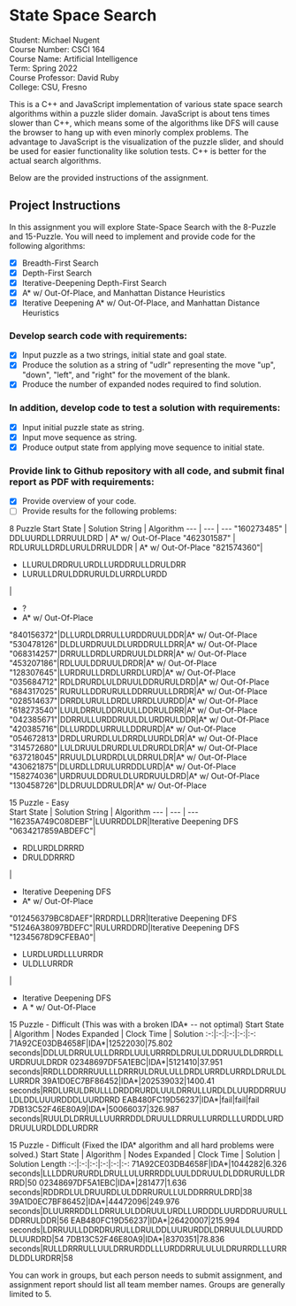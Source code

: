 # State Space Search
Student: Michael Nugent    
Course Number: CSCI 164    
Course Name: Artificial Intelligence    
Term: Spring 2022    
Course Professor: David Ruby    
College: CSU, Fresno    

This is a C++ and JavaScript implementation of various state space search algorithms within a puzzle slider domain.  JavaScript is about tens times slower than C++, which means some of the algorithms like DFS will cause the browser to hang up with even minorly complex problems.  The advantage to JavaScript is the visualization of the puzzle slider, and should be used for easier functionality like solution tests.  C++ is better for the actual search algorithms.

Below are the provided instructions of the assignment.    


## Project Instructions
In this assignment you will explore State-Space Search with the 8-Puzzle and 15-Puzzle.  You will need to implement and provide code for the following algorithms:

- [x] Breadth-First Search    
- [x] Depth-First Search    
- [x] Iterative-Deepening Depth-First Search    
- [x] A* w/ Out-Of-Place, and Manhattan Distance Heuristics    
- [x] Iterative Deepening A* w/ Out-Of-Place, and Manhattan Distance Heuristics    

### Develop search code with requirements:

- [x] Input puzzle as a two strings, initial state and goal state.    
- [x] Produce the solution as a string of "udlr" representing the move "up", "down", "left", and "right" for the movement of the blank.    
- [x] Produce the number of expanded nodes required to find solution.    

### In addition, develop code to test a solution with requirements:

- [x] Input initial puzzle state as string.
- [x] Input move sequence as string.
- [x] Produce output state from applying move sequence to initial state.

### Provide link to Github repository with all code, and submit final report as PDF with requirements:

- [x] Provide overview of your code.
- [ ] Provide results for the following problems:

8 Puzzle
Start State | Solution String | Algorithm
--- | --- | --- 
"160273485" | DDLUURDLLDRRUULDRD | A* w/ Out-Of-Place
"462301587" | RDLURULLDRDLURULDRRULDDR | A* w/ Out-Of-Place
"821574360"| <ul><li>LLURULDRDRULURDLLURDDRULLDRULDRR</li><li>LURULLDRULDDRURULDLURRDLURDD</li></ul> | <ul><li>?</li><li>A* w/ Out-Of-Place</li></ul>
"840156372"|DLLURDLDRRULLURDDRUULDDR|A* w/ Out-Of-Place
"530478126"|DLDLURDRUULDLURDDRULLDRR|A* w/ Out-Of-Place
"068314257"|DRRULLDRDLURDRUULDLDRR|A* w/ Out-Of-Place
"453207186"|RDLUULDDRUULDRDR|A* w/ Out-Of-Place
"128307645"|LURDRULLDRDLURRDLURD|A* w/ Out-Of-Place
"035684712"|RDLDRURDLULDRUULDDRURULDRD|A* w/ Out-Of-Place
"684317025"|RURULLDDRURULLDDRRUULLDRDR|A* w/ Out-Of-Place
"028514637"|DRRDLURULLDRDLURRDLUURDD|A* w/ Out-Of-Place
"618273540"|LUULDRRULDDRUULLDDRULDRR|A* w/ Out-Of-Place
"042385671"|DDRRULLURDDRUULDLURDRULDDR|A* w/ Out-Of-Place
"420385716"|DLLURDDLURRULLDDRURD|A* w/ Out-Of-Place
"054672813"|DRDLURURDLULDRRDLUURDLDR|A* w/ Out-Of-Place
"314572680"|LULDRUULDRURDLULDRURDLDR|A* w/ Out-Of-Place
"637218045"|RRUULDLURDRDLULDRRULDR|A* w/ Out-Of-Place
"430621875"|DLURDLLDRULURRDDLURD|A* w/ Out-Of-Place
"158274036"|URDRUULDDRULDLURDRUULDRD|A* w/ Out-Of-Place
"130458726"|DLDRUULDDRULDR|A* w/ Out-Of-Place

15 Puzzle - Easy   
Start State | Solution String | Algorithm
--- | --- | ---
"16235A749C08DEBF"|LUURRDDLDR|Iterative Deepening DFS
"0634217859ABDEFC"|<ul><li>RDLURDLDRRRD</li><li>DRULDDRRRD</li></ul>|<ul><li>Iterative Deepening DFS</li><li>A* w/ Out-Of-Place</li></ul>
"012456379BC8DAEF"|RRDRDLLDRR|Iterative Deepening DFS
"51246A38097BDEFC"|RULURRDDRD|Iterative Deepening DFS
"12345678D9CFEBA0"|<ul><li>LURDLURDLLLURRDR</li><li>ULDLLURRDR</li></ul>|<ul><li>Iterative Deepening DFS</li><li>A * w/ Out-Of-Place</li></ul>

15 Puzzle - Difficult (This was with a broken IDA* -- not optimal)
Start State | Algorithm | Nodes Expanded | Clock Time | Solution
:-:|:-:|:-:|:-:|:-:
71A92CE03DB4658F|IDA*|12522030|75.802 seconds|DDLULDRRULULLDRRDLUULURRRDLDRULULDDRUULDLDRRDLLURDRUULDRDR
02348697DF5A1EBC|IDA*|5121410|37.951 seconds|RRDLLDDRRRUULLLDRRRULDRULULLDRDLURRDLURRDLDRULDLLURRDR
39A1D0EC7BF86452|IDA*|202539032|1400.41 seconds|RRDLURULDRULLLDRDDRURDLUULDRRULLURDLDLUURDDRRUULDLDDLUUURDDDLUURDRRD
EAB480FC19D56237|IDA*|fail|fail|fail
7DB13C52F46E80A9|IDA*|50066037|326.987 seconds|RUULDLDRRULLUURRRDDLDRUULLDRRULLURRDLLLURDDLURDDRUULURDLDDLURDRR

15 Puzzle - Difficult (Fixed the IDA* algorithm and all hard problems were solved.)
Start State | Algorithm | Nodes Expanded | Clock Time | Solution | Solution Length
:-:|:-:|:-:|:-:|:-:|:-:
71A92CE03DB4658F|IDA*|1044282|6.326 seconds|LLLDDRURURDLDRULLULURRRDDLUULDDRUULDLDDRURULLDRRRD|50
02348697DF5A1EBC|IDA*|281477|1.636 seconds|RDDRDLULDRUURDLULDDRRURULLULDDRRRULDRD|38
39A1D0EC7BF86452|IDA*|44472096|249.976 seconds|DLUURRRDDLLDRRULULDDRUULURDLLURDDDLUURDDRUURULLDDRRULDDR|56
EAB480FC19D56237|IDA*|26420007|215.994 seconds|LDRRUULLDDRDRURULLDRULDDLUURURDDLDRRUULDLUURDDDLUURDRD|54
7DB13C52F46E80A9|IDA*|8370351|78.836 seconds|RULLDRRRULLUULDRRURDDLLLURDDRRULULULDRURRDLLLURRDLDDLURDRR|58

You can work in groups, but each person needs to submit assignment, and assignment report should list all team member names.  Groups are generally limited to 5.
